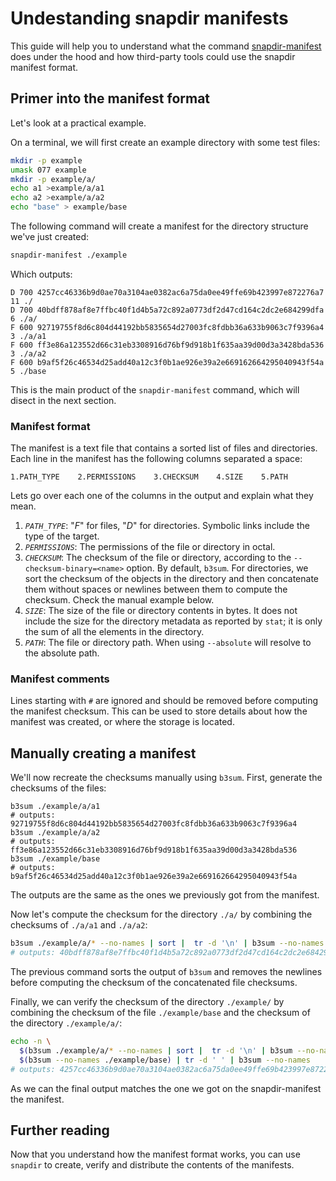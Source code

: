 # Undestanding snapdir manifests

This guide will help you to understand what the command
[snapdir-manifest] does under the hood and how third-party tools could
use the snapdir manifest format.

## Primer into the manifest format

Let's look at a practical example.

On a terminal, we will first create an example directory with some test
files:

``` bash
mkdir -p example
umask 077 example
mkdir -p example/a/
echo a1 >example/a/a1
echo a2 >example/a/a2
echo "base" > example/base
```

The following command will create a manifest for the directory structure
we've just created:

``` bash
snapdir-manifest ./example
```

Which outputs:

    D 700 4257cc46336b9d0ae70a3104ae0382ac6a75da0ee49ffe69b423997e872276a7 11 ./
    D 700 40bdff878af8e7ffbc40f1d4b5a72c892a0773df2d47cd164c2dc2e684299dfa 6 ./a/
    F 600 92719755f8d6c804d44192bb5835654d27003fc8fdbb36a633b9063c7f9396a4 3 ./a/a1
    F 600 ff3e86a123552d66c31eb3308916d76bf9d918b1f635aa39d00d3a3428bda536 3 ./a/a2
    F 600 b9af5f26c46534d25add40a12c3f0b1ae926e39a2e669162664295040943f54a 5 ./base

This is the main product of the `snapdir-manifest` command, which will
disect in the next section.

### Manifest format

The manifest is a text file that contains a sorted list of files and
directories. Each line in the manifest has the following columns
separated a space:

    1.PATH_TYPE    2.PERMISSIONS    3.CHECKSUM    4.SIZE    5.PATH

Lets go over each one of the columns in the output and explain what they
mean.

1.  *`PATH_TYPE`*: "*F*" for files, "*D*" for directories. Symbolic
    links include the type of the target.
2.  *`PERMISSIONS`*: The permissions of the file or directory in octal.
3.  *`CHECKSUM`*: The checksum of the file or directory, according to
    the `--checksum-binary=<name>` option. By default, `b3sum`. For
    directories, we sort the checksum of the objects in the directory
    and then concatenate them without spaces or newlines between them to
    compute the checksum. Check the manual example below.
4.  *`SIZE`*: The size of the file or directory contents in bytes. It
    does not include the size for the directory metadata as reported by
    `stat`; it is only the sum of all the elements in the directory.
5.  *`PATH`*: The file or directory path. When using `--absolute` will
    resolve to the absolute path.

### Manifest comments

Lines starting with `#` are ignored and should be removed before
computing the manifest checksum. This can be used to store details
about how the manifest was created, or where the storage is located.

## Manually creating a manifest

We'll now recreate the checksums manually using `b3sum`. First, generate
the checksums of the files:

    b3sum ./example/a/a1
    # outputs: 92719755f8d6c804d44192bb5835654d27003fc8fdbb36a633b9063c7f9396a4
    b3sum ./example/a/a2
    # outputs: ff3e86a123552d66c31eb3308916d76bf9d918b1f635aa39d00d3a3428bda536
    b3sum ./example/base
    # outputs: b9af5f26c46534d25add40a12c3f0b1ae926e39a2e669162664295040943f54a

The outputs are the same as the ones we previously got from the
manifest.

Now let's compute the checksum for the directory `./a/` by combining the
checksums of `./a/a1` and `./a/a2`:

``` bash
b3sum ./example/a/* --no-names | sort |  tr -d '\n' | b3sum --no-names
# outputs: 40bdff878af8e7ffbc40f1d4b5a72c892a0773df2d47cd164c2dc2e684299dfa
```

The previous command sorts the output of `b3sum` and removes the
newlines before computing the checksum of the concatenated file
checksums.

Finally, we can verify the checksum of the directory `./example/` by
combining the checksum of the file `./example/base` and the checksum of
the directory `./example/a/`:

``` bash
echo -n \
  $(b3sum ./example/a/* --no-names | sort |  tr -d '\n' | b3sum --no-names)\
  $(b3sum --no-names ./example/base) | tr -d ' ' | b3sum --no-names
# outputs: 4257cc46336b9d0ae70a3104ae0382ac6a75da0ee49ffe69b423997e872276a7
```

As we can the final output matches the one we got on the
snapdir-manifest the manifest.

## Further reading

Now that you understand how the manifest format works, you can use
`snapdir` to create, verify and distribute the contents of the
manifests.

  [snapdir-manifest]: https://github.com/bermi/snapdir/tree/main/snapdir-manifest-README.md
